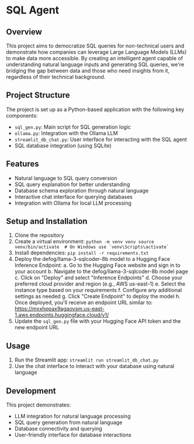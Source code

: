 # SQL Agent

## Overview
This project aims to democratize SQL queries for non-technical users and demonstrate how companies can leverage Large Language Models (LLMs) to make data more accessible. By creating an intelligent agent capable of understanding natural language inputs and generating SQL queries, we're bridging the gap between data and those who need insights from it, regardless of their technical background.

## Project Structure
The project is set up as a Python-based application with the following key components:

- `sql_gen.py`: Main script for SQL generation logic
- `ollama.py`: Integration with the Ollama LLM
- `streamlit_db_chat.py`: User interface for interacting with the SQL agent
- SQL database integration (using SQLite)

## Features
- Natural language to SQL query conversion
- SQL query explanation for better understanding
- Database schema exploration through natural language
- Interactive chat interface for querying databases
- Integration with Ollama for local LLM processing

## Setup and Installation
1. Clone the repository
2. Create a virtual environment:   ```
   python -m venv venv
   source venv/bin/activate  # On Windows use `venv\Scripts\activate`   ```
3. Install dependencies:   ```
   pip install -r requirements.txt   ```
4. Deploy the defog/llama-3-sqlcoder-8b model to a Hugging Face Inference Endpoint:
   a. Go to the Hugging Face website and sign in to your account
   b. Navigate to the defog/llama-3-sqlcoder-8b model page
   c. Click on "Deploy" and select "Inference Endpoints"
   d. Choose your preferred cloud provider and region (e.g., AWS us-east-1)
   e. Select the instance type based on your requirements
   f. Configure any additional settings as needed
   g. Click "Create Endpoint" to deploy the model
   h. Once deployed, you'll receive an endpoint URL similar to:
      https://mxxhppax9agaovsm.us-east-1.aws.endpoints.huggingface.cloud/v1/
5. Update the `sql_gen.py` file with your Hugging Face API token and the new endpoint URL

## Usage
1. Run the Streamlit app:   ```
   streamlit run streamlit_db_chat.py   ```
2. Use the chat interface to interact with your database using natural language

## Development
This project demonstrates:
- LLM integration for natural language processing
- SQL query generation from natural language
- Database connectivity and querying
- User-friendly interface for database interactions
